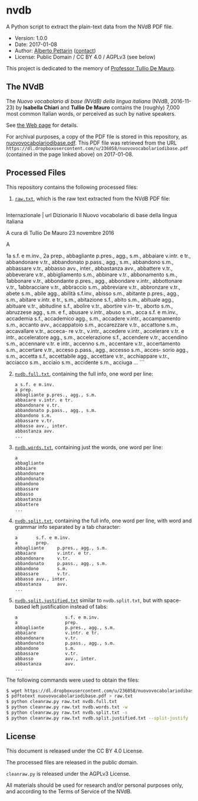 # nvdb

A Python script to extract the plain-text data from the NVdB PDF file.

* Version: 1.0.0
* Date: 2017-01-08
* Author: [Alberto Pettarin](http://www.albertopettarin.it/) ([contact](http://www.albertopettarin.it/contact.html))
* License: Public Domain / CC BY 4.0 / AGPLv3 (see below)

This project is dedicated to the memory of
[Professor Tullio De Mauro](https://it.wikipedia.org/wiki/Tullio_De_Mauro).


## The NVdB

The _Nuovo vocabolario di base (NVdB) della lingua italiana_ (NVdB, 2016-11-23)
by **Isabella Chiari** and **Tullio De Mauro**
contains the (roughly) 7,000 most common Italian words,
or perceived as such by native speakers.

See
[the Web page](http://www.internazionale.it/opinione/tullio-de-mauro/2016/12/23/il-nuovo-vocabolario-di-base-della-lingua-italiana)
for details.

For archival purposes,
a copy of the PDF file is stored in this repository,
as [nuovovocabolariodibase.pdf](nuovovocabolariodibase.pdf).
This PDF file was retrieved from the URL
``https://dl.dropboxusercontent.com/u/236058/nuovovocabolariodibase.pdf``
(contained in the page linked above) on 2017-01-08.


## Processed Files

This repository contains the following processed files:

1. [``raw.txt``](raw.txt), which is the raw text
   extracted from the NVdB PDF file:

    ```plain
Internazionale | url
Dizionario
Il Nuovo vocabolario di base
della lingua italiana

A cura di Tullio De Mauro
23 novembre 2016

A

1a s.f. e m.inv., 2a prep., abbagliante p.pres., agg., s.m., abbaiare v.intr. e tr., abbandonare v.tr., abbandonato p.pass., agg., s.m.,
abbandono s.m., abbassare v.tr., abbasso avv., inter., abbastanza avv., abbattere v.tr., abbeverare v.tr., abbigliamento s.m.,
abbinare v.tr., abbonamento s.m., 1abbonare v.tr., abbondante p.pres., agg., abbondare v.intr., abbottonare v.tr., 1abbracciare
v.tr., abbraccio s.m., abbreviare v.tr., abbronzare v.tr., abete s.m., abile agg., abilità s.f.inv., abisso s.m., abitante p.pres., agg.,
s.m., abitare v.intr. e tr., s.m., abitazione s.f., abito s.m., abituale agg., abituare v.tr., abitudine s.f., abolire v.tr., abortire v.in-
tr., aborto s.m., abruzzese agg., s.m. e f., abusare v.intr., abuso s.m., acca s.f. e m.inv., accademia s.f., accademico agg., s.m.,
accadere v.intr., accampamento s.m., accanto avv., accappatoio s.m., accarezzare v.tr., accattone s.m., accavallare v.tr., acceca-
re v.tr., v.intr., accedere v.intr., accelerare v.tr. e intr., acceleratore agg., s.m., accelerazione s.f., accendere v.tr., accendino s.m.,
accennare v.tr. e intr., accenno s.m., accentare v.tr., accertamento s.m., accertare v.tr., acceso p.pass., agg., accesso s.m., acces-
sorio agg., s.m., accetta s.f., accettabile agg., accettare v.tr., acchiappare v.tr., acciacco s.m., acciaio s.m., accidente s.m., acciuga
...
    ```

2. [``nvdb.full.txt``](nvdb.full.txt),
   containing the full info, one word per line:

    ```plain
    a s.f. e m.inv.
    a prep.
    abbagliante p.pres., agg., s.m.
    abbaiare v.intr. e tr.
    abbandonare v.tr.
    abbandonato p.pass., agg., s.m.
    abbandono s.m.
    abbassare v.tr.
    abbasso avv., inter.
    abbastanza avv.
    ...
    ```

3. [``nvdb.words.txt``](nvdb.words.txt),
   containing just the words, one word per line:

    ```plain
    a
    abbagliante
    abbaiare
    abbandonare
    abbandonato
    abbandono
    abbassare
    abbasso
    abbastanza
    abbattere
    ...
    ```

4. [``nvdb.split.txt``](nvdb.split.txt),
   containing the full info, one word per line,
   with word and grammar info separated by a tab character:

    ```plain
    a       s.f. e m.inv.
    a       prep.
    abbagliante     p.pres., agg., s.m.
    abbaiare        v.intr. e tr.
    abbandonare     v.tr.
    abbandonato     p.pass., agg., s.m.
    abbandono       s.m.
    abbassare       v.tr.
    abbasso avv., inter.
    abbastanza      avv.
    ...
    ```

5. [``nvdb.split.justified.txt``](nvdb.split.justified.txt)
   similar to ``nvdb.split.txt``,
   but with space-based left justification instead of tabs:

    ```plain
    a                  s.f. e m.inv.
    a                  prep.
    abbagliante        p.pres., agg., s.m.
    abbaiare           v.intr. e tr.
    abbandonare        v.tr.
    abbandonato        p.pass., agg., s.m.
    abbandono          s.m.
    abbassare          v.tr.
    abbasso            avv., inter.
    abbastanza         avv.
    ...
    ```

The following commands were used to obtain the files:

```bash
$ wget https://dl.dropboxusercontent.com/u/236058/nuovovocabolariodibase.pdf
$ pdftotext nuovovocabolariodibase.pdf > raw.txt
$ python cleanraw.py raw.txt nvdb.full.txt
$ python cleanraw.py raw.txt nvdb.words.txt -w
$ python cleanraw.py raw.txt nvdb.split.txt -s
$ python cleanraw.py raw.txt nvdb.split.justified.txt --split-justify
```


## License

This document is released under the CC BY 4.0 License.

The processed files are released in the public domain.

``cleanraw.py`` is released under the AGPLv3 License.

All materials should be used for research and/or personal purposes only,
and according to the Terms of Service of the NVdB.
